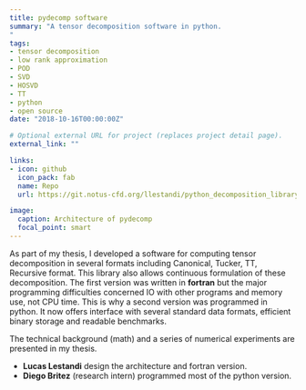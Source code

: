 ```yaml
---
title: pydecomp software
summary: "A tensor decomposition software in python.
"
tags:
- tensor decomposition
- low rank approximation
- POD
- SVD
- HOSVD
- TT
- python
- open source
date: "2018-10-16T00:00:00Z"

# Optional external URL for project (replaces project detail page).
external_link: ""

links:
- icon: github
  icon_pack: fab
  name: Repo
  url: https://git.notus-cfd.org/llestandi/python_decomposition_library

image:
  caption: Architecture of pydecomp
  focal_point: smart
---
```

As part of my thesis, I developed a software for computing tensor decomposition
in several formats including Canonical, Tucker, TT, Recursive format.
This library also allows continuous formulation of these decomposition.
The first version was written in **fortran** but the major programming difficulties
concerned IO with other programs and memory use, not CPU time. This is why a second
version was programmed in python. It now offers interface with several standard
data formats, efficient binary storage and readable benchmarks. </br>

The technical background (math) and a series of numerical experiments are presented
in my thesis.

* **Lucas Lestandi** design the architecture and fortran version.
* **Diego Britez** (research intern) programmed most of the python version.
